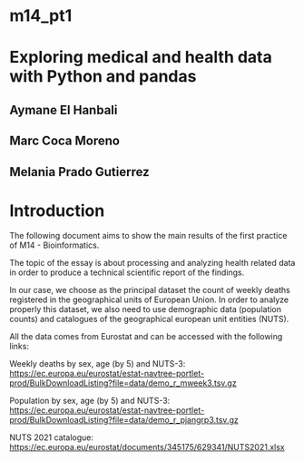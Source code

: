 # m14_pt1


# Exploring medical and health data with Python and pandas

## Aymane El Hanbali
## Marc Coca Moreno
## Melania Prado Gutierrez

# Introduction

The following document aims to show the main results of the first practice of M14 - Bioinformatics.

The topic of the essay is about processing and analyzing health related data in order to produce a technical scientific report of the findings.

In our case, we choose as the principal dataset the count of weekly deaths registered in the geographical units of European Union. In order to analyze properly this dataset, we also need to use demographic data (population counts) and catalogues of the geographical european unit entities (NUTS).

All the data comes from Eurostat and can be accessed with the following links:

Weekly deaths by sex, age (by 5) and NUTS-3: https://ec.europa.eu/eurostat/estat-navtree-portlet-prod/BulkDownloadListing?file=data/demo_r_mweek3.tsv.gz

Population by sex, age (by 5) and NUTS-3: https://ec.europa.eu/eurostat/estat-navtree-portlet-prod/BulkDownloadListing?file=data/demo_r_pjangrp3.tsv.gz

NUTS 2021 catalogue: https://ec.europa.eu/eurostat/documents/345175/629341/NUTS2021.xlsx
